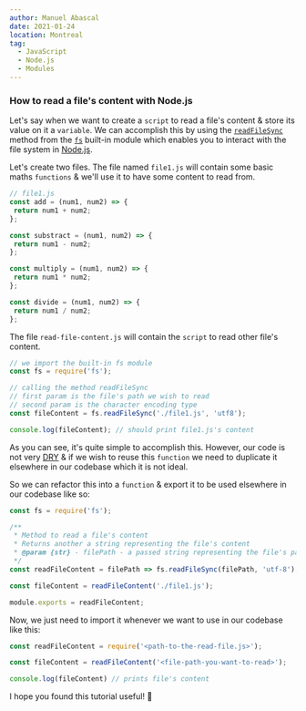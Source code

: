 ```yaml
---
author: Manuel Abascal
date: 2021-01-24
location: Montreal
tag:
  - JavaScript
  - Node.js
  - Modules
---
```


### How to read a file's content with Node.js

Let's say when we want to create a `script` to read a file's content & store its value on it a `variable`. We can accomplish this by using the [`readFileSync`](https://nodejs.org/api/fs.html#fs_fs_readfilesync_path_options) method from the [`fs`](https://nodejs.org/api/fs.html#fs_file_system) built-in module which enables you to interact with the file system in [Node.js](https://nodejs.org/en/).

Let's create two files. The file named `file1.js` will contain some basic maths `functions` & we'll use it to have some content to read from. 

 ```js
 // file1.js
 const add = (num1, num2) => {
  return num1 + num2;
};

const substract = (num1, num2) => {
  return num1 - num2;
};

const multiply = (num1, num2) => {
  return num1 * num2;
};

const divide = (num1, num2) => {
  return num1 / num2;
};
 ```
The file `read-file-content.js` will contain the `script` to read other file's content.

```js
// we import the built-in fs module
const fs = require('fs');

// calling the method readFileSync 
// first param is the file's path we wish to read
// second param is the character encoding type
const fileContent = fs.readFileSync('./file1.js', 'utf8');

console.log(fileContent); // should print file1.js's content
```
 
As you can see, it's quite simple to accomplish this. However, our code is not very [DRY](https://en.wikipedia.org/wiki/Don%27t_repeat_yourself) & if we wish to reuse this `function` we need to duplicate it elsewhere in our codebase which it is not ideal.
 
So we can refactor this into a `function` & export it to be used elsewhere in our codebase like so: 

```js
const fs = require('fs');

/**
 * Method to read a file's content
 * Returns another a string representing the file's content
 * @param {str} - filePath - a passed string representing the file's path we want to read
 */
const readFileContent = filePath => fs.readFileSync(filePath, 'utf-8');

const fileContent = readFileContent('./file1.js');

module.exports = readFileContent;
```

Now, we just need to import it whenever we want to use in our codebase like this:

```js
const readFileContent = require('<path-to-the-read-file.js>');

const fileContent = readFileContent('<file-path-you-want-to-read>');

console.log(fileContent) // prints file's content
```

I hope you found this tutorial useful! :rocket:


